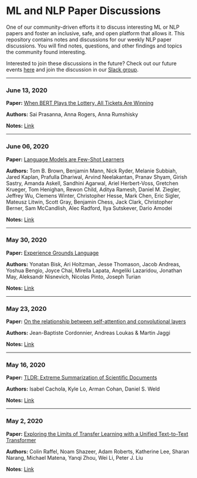 # ML and NLP Paper Discussions
One of our community-driven efforts it to discuss interesting ML or NLP papers and foster an inclusive, safe, and open platform that allows it. This repository contains notes and discussions for our weekly NLP paper discussions. You will find notes, questions, and other findings and topics the community found interesting.

Interested to join these discussions in the future? Check out our future events [here](https://www.meetup.com/dair-ai/) and join the discussion in our [Slack group](https://join.slack.com/t/dairai/shared_invite/zt-dv2dwzj7-F9HT047jIGkunNKv88lQ~g).

---
### June 13, 2020

**Paper:** [When BERT Plays the Lottery, All Tickets Are Winning](https://arxiv.org/abs/2005.00561)

**Authors:** Sai Prasanna, Anna Rogers, Anna Rumshisky

**Notes:** [Link](https://paper.dropbox.com/doc/Paper-Reading-and-Discussion-7--A1gVayeFFZZo7O~OoPWRH2e9AQ-5vJi4alY1xWfPbYgYTXLA)

---
### June 06, 2020

**Paper:** [Language Models are Few-Shot Learners](https://arxiv.org/abs/2005.14165)

**Authors:** Tom B. Brown, Benjamin Mann, Nick Ryder, Melanie Subbiah, Jared Kaplan, Prafulla Dhariwal, Arvind Neelakantan, Pranav Shyam, Girish Sastry, Amanda Askell, Sandhini Agarwal, Ariel Herbert-Voss, Gretchen Krueger, Tom Henighan, Rewon Child, Aditya Ramesh, Daniel M. Ziegler, Jeffrey Wu, Clemens Winter, Christopher Hesse, Mark Chen, Eric Sigler, Mateusz Litwin, Scott Gray, Benjamin Chess, Jack Clark, Christopher Berner, Sam McCandlish, Alec Radford, Ilya Sutskever, Dario Amodei

**Notes:** [Link](https://paper.dropbox.com/doc/Paper-Reading-and-Discussion-6--A1V~9uD3FwlBjigsVJBE6Z4lAg-fMEWzWjW0Xq6bhBXT11lf)


---
### May 30, 2020

**Paper:** [Experience Grounds Language](https://arxiv.org/abs/2004.10151)

**Authors:** Yonatan Bisk, Ari Holtzman, Jesse Thomason, Jacob Andreas, Yoshua Bengio, Joyce Chai, Mirella Lapata, Angeliki Lazaridou, Jonathan May, Aleksandr Nisnevich, Nicolas Pinto, Joseph Turian

**Notes:** [Link](https://paper.dropbox.com/doc/Paper-Reading-and-Discussion-5--A098XeKqUMq3ZtCH3XODeLztAQ-4vriLyFYCjuu52Gzk5rYA)


---

### May 23, 2020

**Paper:** [On the relationship between self-attention and convolutional layers](https://arxiv.org/pdf/1911.03584.pdf)

**Authors:** Jean-Baptiste Cordonnier, Andreas Loukas & Martin Jaggi

**Notes:** [Link](https://paper.dropbox.com/doc/Paper-Reading-and-Discussion-4--A0eG77kx91HVGoivVJEfFdSmAQ-9SGkOfQkbtnLg3Sg1kXKu)

---

### May 16, 2020

**Paper:** [TLDR: Extreme Summarization of Scientific Documents](https://arxiv.org/abs/2004.15011)

**Authors:** Isabel Cachola, Kyle Lo, Arman Cohan, Daniel S. Weld

**Notes:** [Link](https://paper.dropbox.com/doc/Paper-Reading-and-Discussion-3--A0B95YiDTCXqQEv7gqSpsuRJAQ-gOVGQbJHNyRC8ZUaWQwVw)

---

### May 2, 2020
**Paper:** [Exploring the Limits of Transfer Learning with a Unified Text-to-Text Transformer](https://arxiv.org/abs/1910.10683)

**Authors:** Colin Raffel, Noam Shazeer, Adam Roberts, Katherine Lee, Sharan Narang, Michael Matena, Yanqi Zhou, Wei Li, Peter J. Liu

**Notes**: [Link](https://paper.dropbox.com/doc/Paper-ReadingDiscussion-1--AzNoZ91dKst3bh6CiQ9CCT9tAQ-Bv3fHWQgHCMdAaQtMXsoH)
